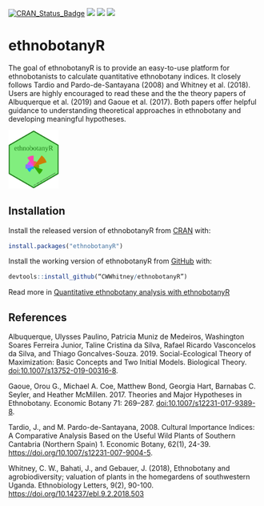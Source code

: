 
<!-- README.md is generated from README.Rmd. Please edit that file -->

<!-- CRAN stats for the Readme file -->

[![CRAN\_Status\_Badge](http://www.r-pkg.org/badges/version/ethnobotanyR?color=blue)](https://cran.r-project.org/package=ethnobotanyR)
[![](http://cranlogs.r-pkg.org/badges/grand-total/ethnobotanyR?color=blue)](https://cran.r-project.org/package=ethnobotanyR)
[![](http://cranlogs.r-pkg.org/badges/ethnobotanyR?color=blue)](https://cran.r-project.org/package=ethnobotanyR)
[![](http://cranlogs.r-pkg.org/badges/last-week/ethnobotanyR?color=blue)](https://cran.r-project.org/package=ethnobotanyR)

# ethnobotanyR

The goal of ethnobotanyR is to provide an easy-to-use platform for
ethnobotanists to calculate quantitative ethnobotany indices. It closely
follows Tardio and Pardo-de-Santayana (2008) and Whitney et al. (2018).
Users are highly encouraged to read these and the the theory papers of
Albuquerque et al. (2019) and Gaoue et al. (2017). Both papers offer
helpful guidance to understanding theoretical approaches in ethnobotany
and developing meaningful hypotheses.

<img src="vignettes/ethnobotanyR.png" width="20%" />

## Installation

Install the released version of ethnobotanyR from
[CRAN](https://CRAN.R-project.org) with:

``` r
install.packages("ethnobotanyR")
```

Install the working version of ethnobotanyR from
[GitHub](https://github.com) with:

``` r
devtools::install_github(“CWWhitney/ethnobotanyR”)
```

Read more in [Quantitative ethnobotany analysis with
ethnobotanyR](http://htmlpreview.github.io/?https://github.com/CWWhitney/ethnobotanyR/blob/master/vignettes/ethnobotanyr_vignette.html)

## References

Albuquerque, Ulysses Paulino, Patricia Muniz de Medeiros, Washington
Soares Ferreira Junior, Taline Cristina da Silva, Rafael Ricardo
Vasconcelos da Silva, and Thiago Goncalves-Souza. 2019.
Social-Ecological Theory of Maximization: Basic Concepts and Two Initial
Models. Biological Theory. <doi:10.1007/s13752-019-00316-8>.

Gaoue, Orou G., Michael A. Coe, Matthew Bond, Georgia Hart, Barnabas C.
Seyler, and Heather McMillen. 2017. Theories and Major Hypotheses in
Ethnobotany. Economic Botany 71: 269–287.
<doi:10.1007/s12231-017-9389-8>.

Tardio, J., and M. Pardo-de-Santayana, 2008. Cultural Importance
Indices: A Comparative Analysis Based on the Useful Wild Plants of
Southern Cantabria (Northern Spain) 1. Economic Botany, 62(1), 24-39.
<https://doi.org/10.1007/s12231-007-9004-5>.

Whitney, C. W., Bahati, J., and Gebauer, J. (2018), Ethnobotany and
agrobiodiversity; valuation of plants in the homegardens of southwestern
Uganda. Ethnobiology Letters, 9(2), 90-100.
<https://doi.org/10.14237/ebl.9.2.2018.503>
